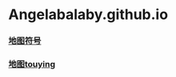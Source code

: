 # Angelabalaby.github.io
### [地图符号](https://angelabalaby.github.io/地图符号2.html)
### [地图touying](https://angelabalaby.github.io/地图投影.html)
